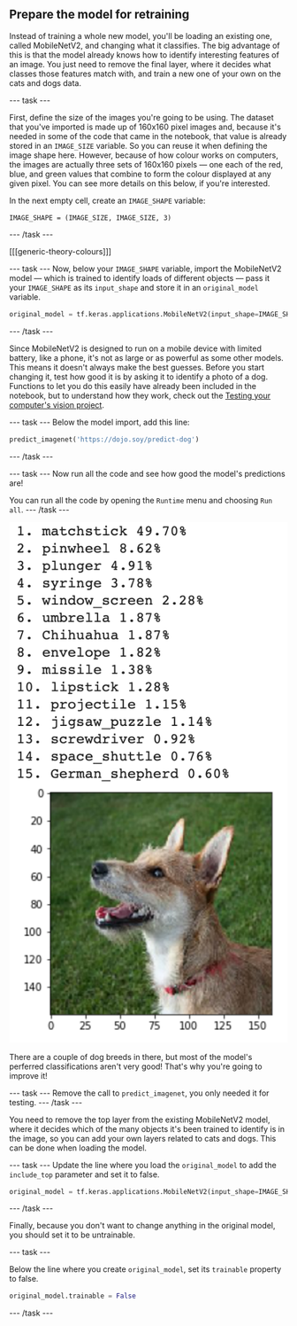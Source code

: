 ## Prepare the model for retraining

Instead of training a whole new model, you'll be loading an existing one, called MobileNetV2, and changing what it classifies. The big advantage of this is that the model already knows how to identify interesting features of an image. You just need to remove the final layer, where it decides what classes those features match with, and train a new one of your own on the cats and dogs data.

--- task ---

First, define the size of the images you're going to be using. The dataset that you've imported is made up of 160x160 pixel images and, because it's needed in some of the code that came in the notebook, that value is already stored in an `IMAGE_SIZE` variable. So you can reuse it when defining the image shape here. However, because of how colour works on computers, the images are actually three sets of 160x160 pixels — one each of the red, blue, and green values that combine to form the colour displayed at any given pixel. You can see more details on this below, if you're interested.

In the next empty cell, create an `IMAGE_SHAPE` variable:

```python3
IMAGE_SHAPE = (IMAGE_SIZE, IMAGE_SIZE, 3)
```

--- /task ---

[[[generic-theory-colours]]]

--- task ---
Now, below your `IMAGE_SHAPE` variable, import the MobileNetV2 model — which is trained to identify loads of different objects — pass it your `IMAGE_SHAPE` as its `input_shape` and store it in an `original_model` variable.

```python
original_model = tf.keras.applications.MobileNetV2(input_shape=IMAGE_SHAPE)
```
--- /task ---

Since MobileNetV2 is designed to run on a mobile device with limited battery, like a phone, it's not as large or as powerful as some other models. This means it doesn't always make the best guesses. Before you start changing it, test how good it is by asking it to identify a photo of a dog. Functions to let you do this easily have already been included in the notebook, but to understand how they work, check out the [Testing your computer's vision project](#).

--- task ---
Below the model import, add this line:

```python
predict_imagenet('https://dojo.soy/predict-dog')
```

--- /task ---

--- task ---
Now run all the code and see how good the model's predictions are!

You can run all the code by opening the `Runtime` menu and choosing `Run all`.
--- /task ---

![The 'File' menu in Google Colab, with 'Save a copy in Drive' highlighted.](images/dog_prediction_original.png)

There are a couple of dog breeds in there, but most of the model's perferred classifications aren't very good! That's why you're going to improve it!

--- task ---
Remove the call to `predict_imagenet`, you only needed it for testing.
--- /task ---

You need to remove the top layer from the existing MobileNetV2 model, where it decides which of the many objects it's been trained to identify is in the image, so you can add your own layers related to cats and dogs. This can be done when loading the model.

--- task ---
Update the line where you load the `original_model` to add the `include_top` parameter and set it to false.

```python
original_model = tf.keras.applications.MobileNetV2(input_shape=IMAGE_SHAPE, include_top=False)
```
--- /task ---

Finally, because you don't want to change anything in the original model, you should set it to be untrainable.

--- task ---

Below the line where you create `original_model`, set its `trainable` property to false.

```python
original_model.trainable = False
```

--- /task ---

